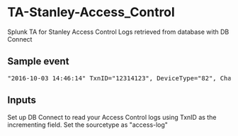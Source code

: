 # TA-Stanley-Access_Control
Splunk TA for Stanley Access Control Logs retrieved from database with DB Connect

## Sample event

<pre>
"2016-10-03 14:46:14" TxnID="12314123", DeviceType="82", ChainID="12", NodeAddress="01", DoorControlUnitID="1", DeviceNumber="0", AlarmEventType="0", DeviceID="38", NumberRepeats="0", DateTimeOfTxn="2016-10-03 14:46:14.0", DateTimeOfLastRepeat="NULL", DateTimeOfReception="2016-10-03 14:46:19.0", DateTimeOfProcessing="2016-10-03 14:46:19.0", CompanyID="1", CompanyName="ACME", WhereName="1-1-5000", PatrolTourID="0", ResponseMnemonic="17232", TxnConditionName="Wrong PIN [10191919]", AlarmPriority="30", AlarmColour="255", AlarmInstructionText="NULL", CustomerCodeNumber="1000", CardNumber="-128128128", FirstName="Ola", LastName="Nordmann", AckedFlag="0", AckedUserName="NULL", AckedDateTime="NULL", ResetFlag="0", ResetDateTime="NULL", ClearedFlag="0", ClearedUserName="NULL", ClearedDateTime="NULL", ClearedAtMachine="NULL", CommentFlag="0", MachineID="0", MachinePort="0", TimeBefore="0", TimeAfter="0", MachineDateTime="2016-10-03 14:46:14.0", EmployeeNumber="890005", VisitorCard="0", AckedTimeZoneCode="NULL", ClearTimeZoneCode="NULL", RegionID="NULL", APTransactionID="0", SubDeviceType="0", SubDeviceID="0", DriverID="0", CardID="953121", HasVideo="0"
</pre>

## Inputs

Set up DB Connect to read your Access Control logs using TxnID as the incrementing field. Set the sourcetype as "access-log"
